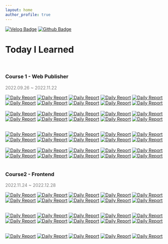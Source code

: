 ```yaml
---
layout: home
author_profile: true
---
```


[![Velog Badge](http://img.shields.io/badge/Velog-20c997?style=flat&link=https://velog.io/@ay_park)](https://velog.io/@ay_park)
[![Github Badge](https://img.shields.io/badge/Github-161c22?style=flat&logo=github&link=https://github.com/ayoungparkme/)](https://github.com/ayoungparkme/)

# **Today I Learned**

<br>

### **Course 1 - Web Publisher**

<span style="color:grey">2022.09.26 ~ 2022.11.22</span>

[![Daily Report](https://img.shields.io/badge/Day01-gold?style=flat)](https://ayoungparkme.github.io/day01)
[![Daily Report](https://img.shields.io/badge/Day02-gold?style=flat)](https://ayoungparkme.github.io/day02)
[![Daily Report](https://img.shields.io/badge/Day03-gold?style=flat)](https://ayoungparkme.github.io/day03)
[![Daily Report](https://img.shields.io/badge/Day04-gold?style=flat)](https://ayoungparkme.github.io/day04)
[![Daily Report](https://img.shields.io/badge/Day05-gold?style=flat)](https://ayoungparkme.github.io/day05)
[![Daily Report](https://img.shields.io/badge/Day06-gold?style=flat)](https://ayoungparkme.github.io/day06)
[![Daily Report](https://img.shields.io/badge/Day07-gold?style=flat)](https://ayoungparkme.github.io/day07)
[![Daily Report](https://img.shields.io/badge/Day08-gold?style=flat)](https://ayoungparkme.github.io/day08)
[![Daily Report](https://img.shields.io/badge/Day09-gold?style=flat)](https://ayoungparkme.github.io/day09)
[![Daily Report](https://img.shields.io/badge/Day10-gold?style=flat)](https://ayoungparkme.github.io/day10)
<br><br>
[![Daily Report](https://img.shields.io/badge/Day11-gold?style=flat)](https://ayoungparkme.github.io/day11)
[![Daily Report](https://img.shields.io/badge/Day12-gold?style=flat)](https://ayoungparkme.github.io/day12)
[![Daily Report](https://img.shields.io/badge/Day13-gold?style=flat)](https://ayoungparkme.github.io/day13)
[![Daily Report](https://img.shields.io/badge/Day14-gold?style=flat)](https://ayoungparkme.github.io/day14)
[![Daily Report](https://img.shields.io/badge/Day15-gold?style=flat)](https://ayoungparkme.github.io/day15)
[![Daily Report](https://img.shields.io/badge/Day16-gold?style=flat)](https://ayoungparkme.github.io/day16)
[![Daily Report](https://img.shields.io/badge/Day17-gold?style=flat)](https://ayoungparkme.github.io/day17)
[![Daily Report](https://img.shields.io/badge/Day18-gold?style=flat)](https://ayoungparkme.github.io/day18)
[![Daily Report](https://img.shields.io/badge/Day19-gold?style=flat)](https://ayoungparkme.github.io/day19)
[![Daily Report](https://img.shields.io/badge/Day20-gold?style=flat)](https://ayoungparkme.github.io/day20)
<br><br>

[![Daily Report](https://img.shields.io/badge/Day21-45ADA8?style=flat)](https://ayoungparkme.github.io/day21)
[![Daily Report](https://img.shields.io/badge/Day22-45ADA8?style=flat)](https://ayoungparkme.github.io/day22)
[![Daily Report](https://img.shields.io/badge/Day23-45ADA8?style=flat)](https://ayoungparkme.github.io/day23)
[![Daily Report](https://img.shields.io/badge/Day24-45ADA8?style=flat)](https://ayoungparkme.github.io/day24)
[![Daily Report](https://img.shields.io/badge/Day25-45ADA8?style=flat)](https://ayoungparkme.github.io/day25)
[![Daily Report](https://img.shields.io/badge/Day26-45ADA8?style=flat)](https://ayoungparkme.github.io/day26)
[![Daily Report](https://img.shields.io/badge/Day27-45ADA8?style=flat)](https://ayoungparkme.github.io/day27)
[![Daily Report](https://img.shields.io/badge/Day28-45ADA8?style=flat)](https://philgineer.github.io/boostcamp-308)
[![Daily Report](https://img.shields.io/badge/Day29-45ADA8?style=flat)](https://philgineer.github.io/boostcamp-309)
[![Daily Report](https://img.shields.io/badge/Day30-45ADA8?style=flat)](https://philgineer.github.io/boostcamp-310)
<br><br>
[![Daily Report](https://img.shields.io/badge/Day31-45ADA8?style=flat)](https://philgineer.github.io/boostcamp-311)
[![Daily Report](https://img.shields.io/badge/Day32-45ADA8?style=flat)](https://philgineer.github.io/boostcamp-312)
[![Daily Report](https://img.shields.io/badge/Day33-45ADA8?style=flat)](https://philgineer.github.io/boostcamp-313)
[![Daily Report](https://img.shields.io/badge/Day34-45ADA8?style=flat)](https://philgineer.github.io/boostcamp-314)
[![Daily Report](https://img.shields.io/badge/Day35-45ADA8?style=flat)](https://philgineer.github.io/boostcamp-315)
[![Daily Report](https://img.shields.io/badge/Day36-45ADA8?style=flat)](https://philgineer.github.io/boostcamp-316)
[![Daily Report](https://img.shields.io/badge/Day37-45ADA8?style=flat)](https://philgineer.github.io/boostcamp-317)
[![Daily Report](https://img.shields.io/badge/Day38-45ADA8?style=flat)](https://philgineer.github.io/boostcamp-318)
[![Daily Report](https://img.shields.io/badge/Day39-45ADA8?style=flat)](https://philgineer.github.io/boostcamp-319)
[![Daily Report](https://img.shields.io/badge/Day40-45ADA8?style=flat)](https://philgineer.github.io/boostcamp-320)
<br><br>

### **Course2 - Frontend**

<span style="color:grey">2022.11.24 ~ 2022.12.28</span>

[![Daily Report](https://img.shields.io/badge/Day01-red?style=flat)](https://philgineer.github.io/boostcamp-001)
[![Daily Report](https://img.shields.io/badge/Day02-orange?style=flat)](https://philgineer.github.io/boostcamp-002)
[![Daily Report](https://img.shields.io/badge/Day03-yellow?style=flat)](https://philgineer.github.io/boostcamp-003)
[![Daily Report](https://img.shields.io/badge/Day04-green?style=flat)](https://philgineer.github.io/boostcamp-004)
[![Daily Report](https://img.shields.io/badge/Day05-blue?style=flat)](https://philgineer.github.io/boostcamp-005)
[![Daily Report](https://img.shields.io/badge/Day06-red?style=flat)](https://philgineer.github.io/boostcamp-006)
[![Daily Report](https://img.shields.io/badge/Day07-orange?style=flat)](https://philgineer.github.io/boostcamp-007)
[![Daily Report](https://img.shields.io/badge/Day08-yellow?style=flat)](https://philgineer.github.io/boostcamp-008)
[![Daily Report](https://img.shields.io/badge/Day09-green?style=flat)](https://philgineer.github.io/boostcamp-009)
[![Daily Report](https://img.shields.io/badge/Day10-blue?style=flat)](https://philgineer.github.io/boostcamp-010)
<br><br>

[![Daily Report](https://img.shields.io/badge/Day11-red?style=flat)](https://philgineer.github.io/boostcamp-011)
[![Daily Report](https://img.shields.io/badge/Day12-orange?style=flat)](https://philgineer.github.io/boostcamp-012)
[![Daily Report](https://img.shields.io/badge/Day13-yellow?style=flat)](https://philgineer.github.io/boostcamp-013)
[![Daily Report](https://img.shields.io/badge/Day14-green?style=flat)](https://philgineer.github.io/boostcamp-014)
[![Daily Report](https://img.shields.io/badge/Day15-blue?style=flat)](https://philgineer.github.io/boostcamp-015)
[![Daily Report](https://img.shields.io/badge/Day16-red?style=flat)](https://philgineer.github.io/boostcamp-016)
[![Daily Report](https://img.shields.io/badge/Day17-orange?style=flat)](https://philgineer.github.io/boostcamp-017)
[![Daily Report](https://img.shields.io/badge/Day18-yellow?style=flat)](https://philgineer.github.io/boostcamp-018)
[![Daily Report](https://img.shields.io/badge/Day19-green?style=flat)](https://philgineer.github.io/boostcamp-019)
[![Daily Report](https://img.shields.io/badge/Day20-blue?style=flat)](https://philgineer.github.io/boostcamp-020)
<br><br>

[![Daily Report](https://img.shields.io/badge/Day21-red?style=flat)](https://philgineer.github.io/boostcamp-021)
[![Daily Report](https://img.shields.io/badge/Day22-orange?style=flat)](https://philgineer.github.io/boostcamp-022)
[![Daily Report](https://img.shields.io/badge/Day23-yellow?style=flat)](https://philgineer.github.io/boostcamp-023)
[![Daily Report](https://img.shields.io/badge/Day24-green?style=flat)](https://philgineer.github.io/boostcamp-024)
[![Daily Report](https://img.shields.io/badge/Day25-blue?style=flat)](https://philgineer.github.io/boostcamp-025)
<br><br>

